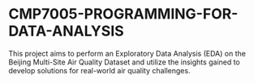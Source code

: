 # CMP7005-PROGRAMMING-FOR-DATA-ANALYSIS
This project aims to perform an Exploratory Data Analysis (EDA) on the Beijing Multi-Site Air Quality Dataset and utilize the insights gained to develop solutions for real-world air quality challenges. 
